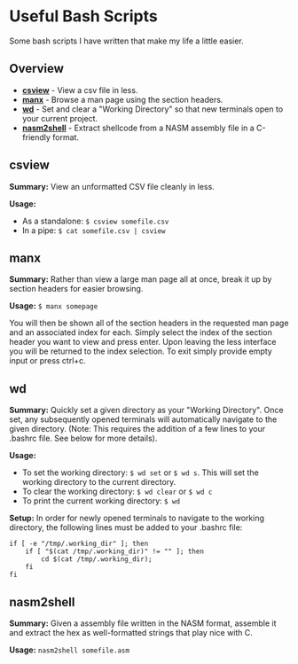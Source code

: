 # Useful Bash Scripts

Some bash scripts I have written that make my life a little easier. 

## Overview

* [__csview__](#csview) - View a csv file in less.
* [__manx__](#manx) - Browse a man page using the section headers.
* [__wd__](#wd) - Set and clear a "Working Directory" so that new terminals open to your current project.
* [__nasm2shell__](#nasm2shell) - Extract shellcode from a NASM assembly file in a C-friendly format.

## csview

__Summary:__ View an unformatted CSV file cleanly in less.

__Usage:__
- As a standalone: `$ csview somefile.csv`
- In a pipe: `$ cat somefile.csv | csview`


## manx
__Summary:__ Rather than view a large man page all at once, break it up by section headers for easier browsing.

__Usage:__ `$ manx somepage`

You will then be shown all of the section headers in the requested man page and an associated index for each. Simply select the index of the section header you want to view and press enter. Upon leaving the less interface you will be returned to the index selection. To exit simply provide empty input or press ctrl+c.

## wd

__Summary:__ Quickly set a given directory as your "Working Directory". Once set, any subsequently opened terminals will automatically navigate to the given directory. (Note: This requires the addition of a few lines to your .bashrc file. See below for more details).

__Usage:__ 
- To set the working directory: `$ wd set` or `$ wd s`. This will set the working directory to the current directory.
- To clear the working directory: `$ wd clear` or `$ wd c`
- To print the current working directory: `$ wd`

__Setup:__ In order for newly opened terminals to navigate to the working directory, the following lines must be added to your .bashrc file:

	
	if [ -e "/tmp/.working_dir" ]; then
    	if [ "$(cat /tmp/.working_dir)" != "" ]; then
    	    cd $(cat /tmp/.working_dir); 
    	fi
	fi
    
## nasm2shell

__Summary:__ Given a assembly file written in the NASM format, assemble it and extract the hex as well-formatted strings that play nice with C.

__Usage:__ `nasm2shell somefile.asm`

